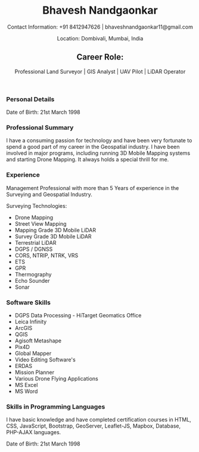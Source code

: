 <html>
<head>
  <title>Bhavesh Nandgaonkar - Resume</title>
</head>
<body>
  <header>
    <h1>Bhavesh Nandgaonkar</h1>
    <p>Contact Information: +91 8412947626 | bhaveshnandgaonkar11@gmail.com</p>
    <p>Location: Dombivali, Mumbai, India</p>
    <h2>Career Role:</h2>
    <p>Professional Land Surveyor | GIS Analyst | UAV Pilot | LiDAR Operator</p>
  </header>

  <section>
    <h3>Personal Details</h3>
    <p>Date of Birth: 21st March 1998</p>
  </section>

  <section>
    <h3>Professional Summary</h3>
    <p>I have a consuming passion for technology and have been very fortunate to spend a good part of my career in the Geospatial industry. I have been involved in major programs, including running 3D Mobile Mapping systems and starting Drone Mapping. It always holds a special thrill for me.</p>
  </section>

  <section>
    <h3>Experience</h3>
    <p>Management Professional with more than 5 Years of experience in the Surveying and Geospatial Industry.</p>
    <p>Surveying Technologies:</p>
    <ul>
      <li>Drone Mapping</li>
      <li>Street View Mapping</li>
      <li>Mapping Grade 3D Mobile LiDAR</li>
      <li>Survey Grade 3D Mobile LiDAR</li>
      <li>Terrestrial LiDAR</li>
      <li>DGPS / DGNSS</li>
      <li>CORS, NTRIP, NTRK, VRS</li>
      <li>ETS</li>
      <li>GPR</li>
      <li>Thermography</li>
      <li>Echo Sounder</li>
      <li>Sonar</li>
      <!-- Add more surveying technologies if applicable -->
    </ul>
  </section>

  <section>
    <h3>Software Skills</h3>
    <ul>
      <li>DGPS Data Processing - HiTarget Geomatics Office</li>
      <li>Leica Infinity</li>
      <li>ArcGIS</li>
      <li>QGIS</li>
      <li>Agisoft Metashape</li>
      <li>Pix4D</li>
      <li>Global Mapper</li>
      <li>Video Editing Software's</li>
      <li>ERDAS</li>
      <li>Mission Planner</li>
      <li>Various Drone Flying Applications</li>
      <li>MS Excel</li>
      <li>MS Word</li>
      <!-- Add more software skills if applicable -->
    </ul>
  </section>

  <section>
    <h3>Skills in Programming Languages</h3>
    <p>I have basic knowledge and have completed certification courses in HTML, CSS, JavaScript, Bootstrap, GeoServer, Leaflet-JS, Mapbox, Database, PHP-AJAX languages.</p>
  </section>

  <footer>
    <p>Date of Birth: 21st March 1998</p>
  </footer>
</body>
</html>
